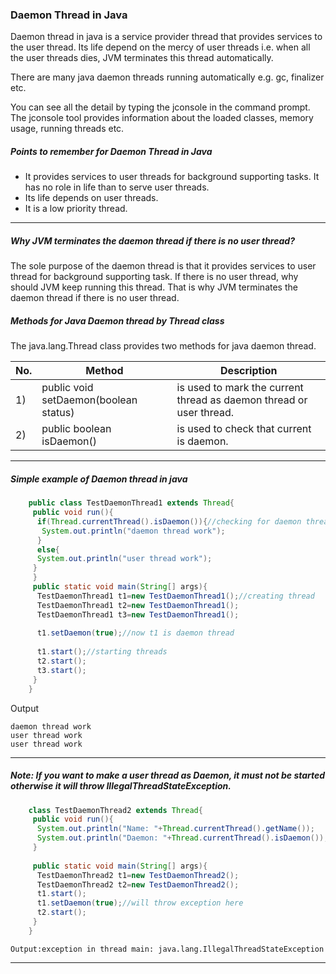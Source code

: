 ### Daemon Thread in Java

Daemon thread in java is a service provider thread that provides services to the user thread. Its life depend on the mercy of user threads i.e. when all the user threads dies, JVM terminates this thread automatically.

There are many java daemon threads running automatically e.g. gc, finalizer etc.

You can see all the detail by typing the jconsole in the command prompt. The jconsole tool provides information about the loaded classes, memory usage, running threads etc.

##### Points to remember for Daemon Thread in Java


   - It provides services to user threads for background supporting tasks. It has no role in life than to serve user threads.
   - Its life depends on user threads.
   - It is a low priority thread.
   
-------

##### Why JVM terminates the daemon thread if there is no user thread?

The sole purpose of the daemon thread is that it provides services to user thread for background supporting task. If there is no user thread, why should JVM keep running this thread. That is why JVM terminates the daemon thread if there is no user thread.

##### Methods for Java Daemon thread by Thread class

The java.lang.Thread class provides two methods for java daemon thread.

|No.|	Method|	Description|
|-----|------|--------|
|1)	|public void setDaemon(boolean status)	|is used to mark the current thread as daemon thread or user thread.|
|2)	|public boolean isDaemon()	|is used to check that current is daemon.|


---------

##### Simple example of Daemon thread in java

```java
    public class TestDaemonThread1 extends Thread{  
     public void run(){  
      if(Thread.currentThread().isDaemon()){//checking for daemon thread  
       System.out.println("daemon thread work");  
      }  
      else{  
      System.out.println("user thread work");  
     }  
     }  
     public static void main(String[] args){  
      TestDaemonThread1 t1=new TestDaemonThread1();//creating thread  
      TestDaemonThread1 t2=new TestDaemonThread1();  
      TestDaemonThread1 t3=new TestDaemonThread1();  
      
      t1.setDaemon(true);//now t1 is daemon thread  
        
      t1.start();//starting threads  
      t2.start();  
      t3.start();  
     }  
    }  
```
Output
```
daemon thread work
user thread work
user thread work
```

--------

##### Note: If you want to make a user thread as Daemon, it must not be started otherwise it will throw IllegalThreadStateException.


```java
    class TestDaemonThread2 extends Thread{  
     public void run(){  
      System.out.println("Name: "+Thread.currentThread().getName());  
      System.out.println("Daemon: "+Thread.currentThread().isDaemon());  
     }  
      
     public static void main(String[] args){  
      TestDaemonThread2 t1=new TestDaemonThread2();  
      TestDaemonThread2 t2=new TestDaemonThread2();  
      t1.start();  
      t1.setDaemon(true);//will throw exception here  
      t2.start();  
     }  
    }  
```
```
Output:exception in thread main: java.lang.IllegalThreadStateException
```


--------

